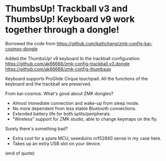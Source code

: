 # ThumbsUp! Trackball v3 and ThumbsUp! Keyboard v9 work together through a dongle!

Borrowed the code from https://github.com/kaihchang/zmk-config-kai-cosmos-dongle

Added the ThumbsUp! v9 keyboard to the trackball configuration:
https://github.com/ak66666/zmk-config-trackball.v3.dongle 
https://github.com/ak66666/zmk-config-thumbsup


Keyboard supports ProGlide Cirque touchpad. 
All the functions of the keyboard and the trackball are preserved.


From kai-cosmos:
What's good about ZMK dongles?<br/>
- Almost immediate connection and wake-up from sleep mode.<br/>
- No more dependent from less stable Bluetooth connections.<br/>
- Extended battery life for both splits/peripherals.<br/>
- "Wireless" support for ZMK studio, able to change keymaps on the fly.<br/>

Surely there's something bad?<br/>
- Extra cost for a spare MCU, seeeduino nrf52840 sense in my case here.<br/>
- Takes up an extra USB slot on your device.

(end of quote)
